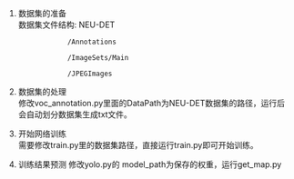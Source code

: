 1. 数据集的准备   
数据集文件结构:
             NEU-DET
             
                   /Annotations
                   
                   /ImageSets/Main
                   
                   /JPEGImages
2. 数据集的处理   
修改voc_annotation.py里面的DataPath为NEU-DET数据集的路径，运行后会自动划分数据集生成txt文件。   

3. 开始网络训练   
需要修改train.py里的数据集路径，直接运行train.py即可开始训练。

4. 训练结果预测
修改yolo.py的 model_path为保存的权重，运行get_map.py

